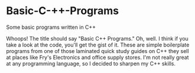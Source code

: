 # Basic-C-++-Programs
Some basic programs written in C++

Whoops! The title should say "Basic C++ Programs." Oh, well. I think if you take a look at the code, you'll get the gist of it. 
These are simple boilerplate programs from one of those laminated quick study guides on C++ they sell at places like Fry's Electronics
and office supply stores. I'm not really great at any programming language, so I decided to sharpen my C++ skills.
